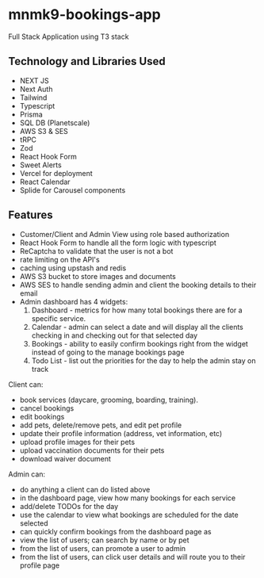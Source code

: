 # mnmk9-bookings-app
Full Stack Application using T3 stack 

## Technology and Libraries Used
- NEXT JS
- Next Auth
- Tailwind
- Typescript
- Prisma
- SQL DB (Planetscale)
- AWS S3 & SES
- tRPC 
- Zod
- React Hook Form
- Sweet Alerts
- Vercel for deployment
- React Calendar 
- Splide for Carousel components 

## Features
- Customer/Client and Admin View using role based authorization
- React Hook Form to handle all the form logic with typescript
- ReCaptcha to validate that the user is not a bot
- rate limiting on the API's 
- caching using upstash and redis
- AWS S3 bucket to store images and documents
- AWS SES to handle sending admin and client the booking details to their email
- Admin dashboard has 4 widgets: 
  1. Dashboard - metrics for how many total bookings there are for a specific service. 
  2. Calendar - admin can select a date and will display all the clients checking in and checking out for that selected day
  3. Bookings - ability to easily confirm bookings right from the widget instead of going to the manage bookings page
  4. Todo List - list out the priorities for the day to help the admin stay on track

Client can:
- book services (daycare, grooming, boarding, training).
- cancel bookings
- edit bookings
- add pets, delete/remove pets, and edit pet profile
- update their profile information (address, vet information, etc)
- upload profile images for their pets
- upload vaccination documents for their pets
- download waiver document 

Admin can:
- do anything a client can do listed above
- in the dashboard page, view how many bookings for each service
- add/delete TODOs for the day
- use the calendar to view what bookings are scheduled for the date selected
- can quickly confirm bookings from the dashboard page as
- view the list of users; can search by name or by pet
- from the list of users, can promote a user to admin
- from the list of users, can click user details and will route you to their profile page
